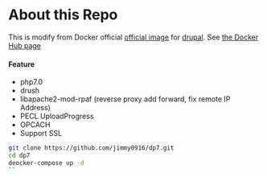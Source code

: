 # About this Repo

This is modify from Docker official [official image](https://docs.docker.com/docker-hub/official_repos/) for [drupal](https://registry.hub.docker.com/_/drupal/). See [the Docker Hub page](https://registry.hub.docker.com/_/drupal/)

#### Feature
 * php7.0 
 * drush 
 * libapache2-mod-rpaf (reverse proxy add forward, fix remote IP Address)
 * PECL UploadProgress
 * OPCACH
 * Support SSL


```sh
git clone https://github.com/jimmy0916/dp7.git
cd dp7
deocker-compose up -d
``